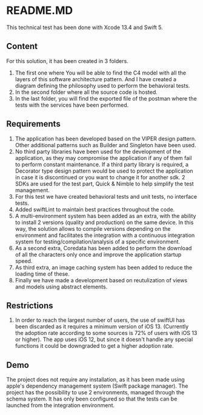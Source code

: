 # README.MD
This technical test has been done with Xcode 13.4 and Swift 5.

## Content
For this solution, it has been created in 3 folders. 
1) The first one where You will be able to find the C4 model with all the layers of this software architecture pattern. And I have created a diagram defining the philosophy used to perform the behavioral tests.
2) In the second folder where all the source code is hosted.
3) In the last folder, you will find the exported file of the postman where the tests with the services have been performed.

## Requirements
1) The application has been developed based on the VIPER design pattern. Other additional patterns such as Builder and Singleton have been used.
2) No third party libraries have been used for the development of the application, as they may compromise the application if any of them fail to perform constant maintenance. If a third party library is required, a Decorator type design pattern would be used to protect the application in case it is discontinued or you want to change it for another sdk.
    2 SDKs are used for the test part, Quick & Nimble to help simplify the test management.
3) For this test we have created behavioral tests and unit tests, no interface tests.
4) Added swiftLint to maintain best practices throughout the code.
5) A multi-environment system has been added as an extra, with the ability to install 2 versions (quality and production) on the same device. In this way, the solution allows to compile versions depending on the environment and facilitates the integration with a continuous integration system for testing/compilation/analysis of a specific environment.
6) As a second extra, Coredata has been added to perform the download of all the characters only once and improve the application startup speed.
7) As third extra, an image caching system has been added to reduce the loading time of these.
8) Finally we have made a development based on reutulization of views and models using abstract elements.

## Restrictions
1) In order to reach the largest number of users, the use of swiftUI has been discarded as it requires a minimum version of iOS 13. (Currently the adoption rate according to some sources is 72% of users with iOS 13 or higher). The app uses iOS 12, but since it doesn't handle any special functions it could be downgraded to get a higher adoption rate.

## Demo
The project does not require any installation, as it has been made using apple's dependency management system (Swift package manager).
The project has the possibility to use 2 environments, managed through the schema system.
It has only been configured so that the tests can be launched from the integration environment.
